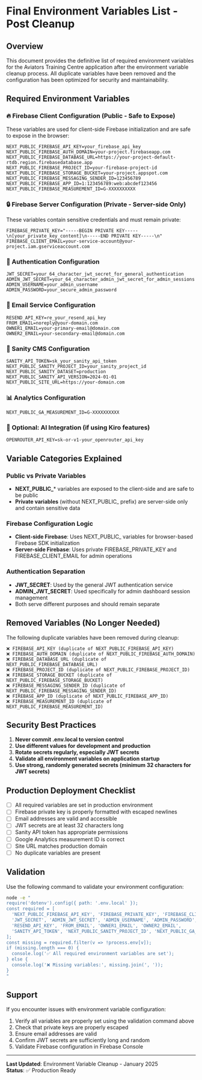 # Final Environment Variables List - Post Cleanup

## Overview

This document provides the definitive list of required environment variables for the Aviators Training Centre application after the environment variable cleanup process. All duplicate variables have been removed and the configuration has been optimized for security and maintainability.

## Required Environment Variables

### 🔥 Firebase Client Configuration (Public - Safe to Expose)

These variables are used for client-side Firebase initialization and are safe to expose in the browser:

```env
NEXT_PUBLIC_FIREBASE_API_KEY=your_firebase_api_key
NEXT_PUBLIC_FIREBASE_AUTH_DOMAIN=your-project.firebaseapp.com
NEXT_PUBLIC_FIREBASE_DATABASE_URL=https://your-project-default-rtdb.region.firebasedatabase.app
NEXT_PUBLIC_FIREBASE_PROJECT_ID=your-firebase-project-id
NEXT_PUBLIC_FIREBASE_STORAGE_BUCKET=your-project.appspot.com
NEXT_PUBLIC_FIREBASE_MESSAGING_SENDER_ID=123456789
NEXT_PUBLIC_FIREBASE_APP_ID=1:123456789:web:abcdef123456
NEXT_PUBLIC_FIREBASE_MEASUREMENT_ID=G-XXXXXXXXXX
```

### 🔒 Firebase Server Configuration (Private - Server-side Only)

These variables contain sensitive credentials and must remain private:

```env
FIREBASE_PRIVATE_KEY="-----BEGIN PRIVATE KEY-----\n[your_private_key_content]\n-----END PRIVATE KEY-----\n"
FIREBASE_CLIENT_EMAIL=your-service-account@your-project.iam.gserviceaccount.com
```

### 🔐 Authentication Configuration

```env
JWT_SECRET=your_64_character_jwt_secret_for_general_authentication
ADMIN_JWT_SECRET=your_64_character_admin_jwt_secret_for_admin_sessions
ADMIN_USERNAME=your_admin_username
ADMIN_PASSWORD=your_secure_admin_password
```

### 📧 Email Service Configuration

```env
RESEND_API_KEY=re_your_resend_api_key
FROM_EMAIL=noreply@your-domain.com
OWNER1_EMAIL=your-primary-email@domain.com
OWNER2_EMAIL=your-secondary-email@domain.com
```

### 🎨 Sanity CMS Configuration

```env
SANITY_API_TOKEN=sk_your_sanity_api_token
NEXT_PUBLIC_SANITY_PROJECT_ID=your_sanity_project_id
NEXT_PUBLIC_SANITY_DATASET=production
NEXT_PUBLIC_SANITY_API_VERSION=2024-01-01
NEXT_PUBLIC_SITE_URL=https://your-domain.com
```

### 📊 Analytics Configuration

```env
NEXT_PUBLIC_GA_MEASUREMENT_ID=G-XXXXXXXXXX
```

### 🤖 Optional: AI Integration (if using Kiro features)

```env
OPENROUTER_API_KEY=sk-or-v1-your_openrouter_api_key
```

## Variable Categories Explained

### Public vs Private Variables

- **NEXT_PUBLIC_*** variables are exposed to the client-side and are safe to be public
- **Private variables** (without NEXT_PUBLIC_ prefix) are server-side only and contain sensitive data

### Firebase Configuration Logic

- **Client-side Firebase**: Uses NEXT_PUBLIC_ variables for browser-based Firebase SDK initialization
- **Server-side Firebase**: Uses private FIREBASE_PRIVATE_KEY and FIREBASE_CLIENT_EMAIL for admin operations

### Authentication Separation

- **JWT_SECRET**: Used by the general JWT authentication service
- **ADMIN_JWT_SECRET**: Used specifically for admin dashboard session management
- Both serve different purposes and should remain separate

## Removed Variables (No Longer Needed)

The following duplicate variables have been removed during cleanup:

```
❌ FIREBASE_API_KEY (duplicate of NEXT_PUBLIC_FIREBASE_API_KEY)
❌ FIREBASE_AUTH_DOMAIN (duplicate of NEXT_PUBLIC_FIREBASE_AUTH_DOMAIN)
❌ FIREBASE_DATABASE_URL (duplicate of NEXT_PUBLIC_FIREBASE_DATABASE_URL)
❌ FIREBASE_PROJECT_ID (duplicate of NEXT_PUBLIC_FIREBASE_PROJECT_ID)
❌ FIREBASE_STORAGE_BUCKET (duplicate of NEXT_PUBLIC_FIREBASE_STORAGE_BUCKET)
❌ FIREBASE_MESSAGING_SENDER_ID (duplicate of NEXT_PUBLIC_FIREBASE_MESSAGING_SENDER_ID)
❌ FIREBASE_APP_ID (duplicate of NEXT_PUBLIC_FIREBASE_APP_ID)
❌ FIREBASE_MEASUREMENT_ID (duplicate of NEXT_PUBLIC_FIREBASE_MEASUREMENT_ID)
```

## Security Best Practices

1. **Never commit .env.local to version control**
2. **Use different values for development and production**
3. **Rotate secrets regularly, especially JWT secrets**
4. **Validate all environment variables on application startup**
5. **Use strong, randomly generated secrets (minimum 32 characters for JWT secrets)**

## Production Deployment Checklist

- [ ] All required variables are set in production environment
- [ ] Firebase private key is properly formatted with escaped newlines
- [ ] Email addresses are valid and accessible
- [ ] JWT secrets are at least 32 characters long
- [ ] Sanity API token has appropriate permissions
- [ ] Google Analytics measurement ID is correct
- [ ] Site URL matches production domain
- [ ] No duplicate variables are present

## Validation

Use the following command to validate your environment configuration:

```bash
node -e "
require('dotenv').config({ path: '.env.local' });
const required = [
  'NEXT_PUBLIC_FIREBASE_API_KEY', 'FIREBASE_PRIVATE_KEY', 'FIREBASE_CLIENT_EMAIL',
  'JWT_SECRET', 'ADMIN_JWT_SECRET', 'ADMIN_USERNAME', 'ADMIN_PASSWORD',
  'RESEND_API_KEY', 'FROM_EMAIL', 'OWNER1_EMAIL', 'OWNER2_EMAIL',
  'SANITY_API_TOKEN', 'NEXT_PUBLIC_SANITY_PROJECT_ID', 'NEXT_PUBLIC_GA_MEASUREMENT_ID'
];
const missing = required.filter(v => !process.env[v]);
if (missing.length === 0) {
  console.log('✅ All required environment variables are set');
} else {
  console.log('❌ Missing variables:', missing.join(', '));
}
"
```

## Support

If you encounter issues with environment variable configuration:

1. Verify all variables are properly set using the validation command above
2. Check that private keys are properly escaped
3. Ensure email addresses are valid
4. Confirm JWT secrets are sufficiently long and random
5. Validate Firebase configuration in Firebase Console

---

**Last Updated**: Environment Variable Cleanup - January 2025  
**Status**: ✅ Production Ready